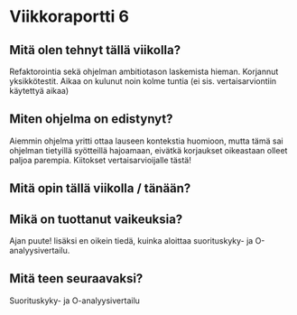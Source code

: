 # Viikkoraportti 6

## Mitä olen tehnyt tällä viikolla?
Refaktorointia sekä ohjelman ambitiotason laskemista hieman. Korjannut yksikkötestit. Aikaa on kulunut noin kolme tuntia (ei sis. vertaisarviontiin käytettyä aikaa)

## Miten ohjelma on edistynyt?
Aiemmin ohjelma yritti ottaa lauseen kontekstia huomioon, mutta tämä sai ohjelman tietyillä syötteillä hajoamaan, eivätkä korjaukset oikeastaan olleet paljoa parempia. Kiitokset vertaisarvioijalle tästä!

## Mitä opin tällä viikolla / tänään?

## Mikä on tuottanut vaikeuksia?
Ajan puute! lisäksi en oikein tiedä, kuinka aloittaa suorituskyky- ja O-analyysivertailu.

## Mitä teen seuraavaksi?
Suorituskyky- ja O-analyysivertailu
